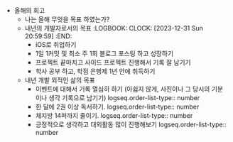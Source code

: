- 올해의 회고
	- 나는 올해 무엇을 목표 하였는가?
	- 내년의 개발자로서의 목표
	  :LOGBOOK:
	  CLOCK: [2023-12-31 Sun 20:59:59]
	  :END:
		- iOS로 취업하기
		- 1일 1커밋 및 최소 주 1회 블로그 포스팅 하고 성장하기
		- 프로젝트 끝마치고 사이드 프로젝트 진행해서 기록 잘 남기기
		- 학사 공부 하고, 학점 은행제 1년 안에 취득하기
	- 내년 개발 외적인 삶의 목표
		- 이벤트에 대해서 기록 열심히 하기 (아쉽지 않게, 사진이나 그 당시의 기분이나 생각 기록으로 남기기)
		  logseq.order-list-type:: number
		- 한 달에 2권 이상 독서하기. 
		  logseq.order-list-type:: number
		- 체지방 14퍼까지 줄이기. 
		  logseq.order-list-type:: number
		- 긍정적으로 생각하고 대외활동 많이 진행해보기
		  logseq.order-list-type:: number